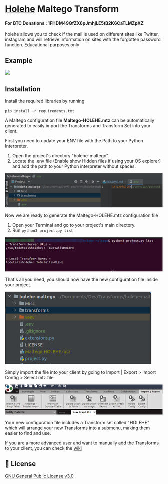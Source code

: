 # [Holehe](https://github.com/megadose/holehe/) Maltego Transform
#### For BTC Donations : 1FHDM49QfZX6pJmhjLE5tB2K6CaTLMZpXZ
holehe allows you to check if the mail is used on different sites like Twitter, instagram and will retrieve information 
on sites with the forgotten password function.
Educational purposes only

## Example
![](Misc/demo.gif)

## Installation

Install the required libraries by running

`pip install -r requirements.txt`

A Maltego configuration file **Maltego-HOLEHE.mtz** can be automatically generated to easily import the Transforms and 
Transform Set into your client.

First you need to update your ENV file with the Path to your Python Interpreter.

1. Open the project's directory "holehe-maltego".
2. Locate the .env file (Enable show Hidden files if using your OS explorer) and add the path to your Python 
interpreter without spaces.

![interpreter.png](Misc/installation-image/interpreter.png)

Now we are ready to generate the Maltego-HOLEHE.mtz configuration file

1. Open your Terminal and go to your project's main directory.
2. Run `python3 project.py list`

![mtz_file.png](Misc/installation-image/mtz_file.png)

That's all you need, you should now have the new configuration file inside your project.

![mtz_location.png](Misc/installation-image/mtz_location.png)

Simply import the file into your client by going to Import | Export > Import Config > Select mtz file.

![import.png](Misc/installation-image/import.png)

Your new configuration file includes a Transform set called "HOLEHE" which will arrange your new Transforms into a 
submenu, making them easier to find and use.

If you are a more advanced user and want to manually add the Transforms to your client, you can check 
the [wiki](https://github.com/megadose/holehe-maltego/wiki/Installation)

## 📝 License
[GNU General Public License v3.0](https://www.gnu.org/licenses/gpl-3.0.fr.html)
